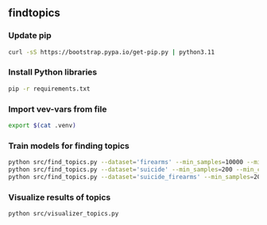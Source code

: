 findtopics
---

### Update pip
```bash
curl -sS https://bootstrap.pypa.io/get-pip.py | python3.11
```

### Install Python libraries
```bash
pip -r requirements.txt
```

### Import vev-vars from file
```bash
export $(cat .venv) 
```

### Train models for finding topics
```bash
python src/find_topics.py --dataset='firearms' --min_samples=10000 --min_cluster_size=1000 --cluster_selection_epsilon=0.5 --n_jobs=32
python src/find_topics.py --dataset='suicide' --min_samples=200 --min_cluster_size=40 --cluster_selection_epsilon=0.1 --n_jobs=32
python src/find_topics.py --dataset='suicide_firearms' --min_samples=200 --min_cluster_size=40 --cluster_selection_epsilon=0.1 --n_jobs=32
```

### Visualize results of topics
```bash
python src/visualizer_topics.py 
```

